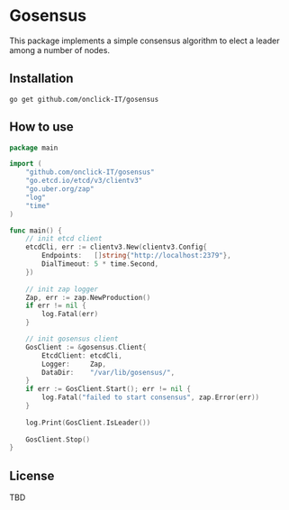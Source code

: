 # Gosensus

This package implements a simple consensus algorithm to elect a leader among a number of nodes.

## Installation

```
go get github.com/onclick-IT/gosensus
```

## How to use

```go
package main

import (
    "github.com/onclick-IT/gosensus"
    "go.etcd.io/etcd/v3/clientv3"
    "go.uber.org/zap"
    "log"
    "time"
)

func main() { 
    // init etcd client
	etcdCli, err := clientv3.New(clientv3.Config{
		Endpoints:   []string{"http://localhost:2379"},
		DialTimeout: 5 * time.Second,
	})
	
    // init zap logger
	Zap, err := zap.NewProduction()
	if err != nil {
		log.Fatal(err)
	}

    // init gosensus client
	GosClient := &gosensus.Client{
		EtcdClient: etcdCli,
		Logger:     Zap,
		DataDir:    "/var/lib/gosensus/",
	}
	if err := GosClient.Start(); err != nil {
		log.Fatal("failed to start consensus", zap.Error(err))
	}
    
    log.Print(GosClient.IsLeader())
    
    GosClient.Stop()
}

```

## License
TBD